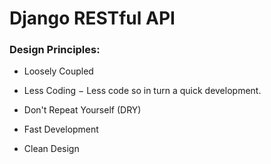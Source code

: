 # Django RESTful API

### Design Principles:

  - Loosely Coupled 

  - Less Coding − Less code so in turn a quick development.

  - Don't Repeat Yourself (DRY)

  - Fast Development

  - Clean Design

 
